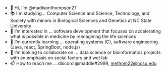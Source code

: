 - 👋 Hi, I’m @madisonthompson27
- 📚 I'm studying... Computer Science and Science, Technology, and Society with minors in Biological Sciences and Genetics at NC State University
- 👀 I’m interested in ... software development that focuses on accelerating what is possible in medicine by reimagining the life sciences
- 🌱 I’m currently learning ... operating systems (C), software engineering (Java, react, SpringBoot, node.js)
- 💞️ I’m looking to collaborate on ... data science or bioinformatics projects with an emphasis on social factors and wet lab
- 📫 How to reach me ... discord @maddie#2999, methom22@ncsu.edu
